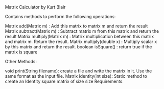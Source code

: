 Matrix Calculator by Kurt Blair

Contains methods to perform the following operations:

Matrix add(Matrix m) : Add this matrix to matrix m and return the result
Matrix subtract(Matrix m) : Subtract matrix m from  this matrix and return the result
Matrix multiply(Matrix m) : Matrix multiplication between this matrix and matrix m. Return the result.
Matrix multiply(double x) : Multiply scalar x by this matrix and return the result.
boolean isSquare() : return true if the matrix is square

Other Methods:

void print(String filename): create a file and write the matrix in it. Use the same format as the input file.
Matrix identity(int size): Static method to create an Identity square matrix of size size
Requirements
